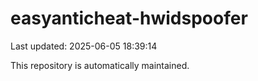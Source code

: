# easyanticheat-hwidspoofer

Last updated: 2025-06-05 18:39:14

This repository is automatically maintained.
